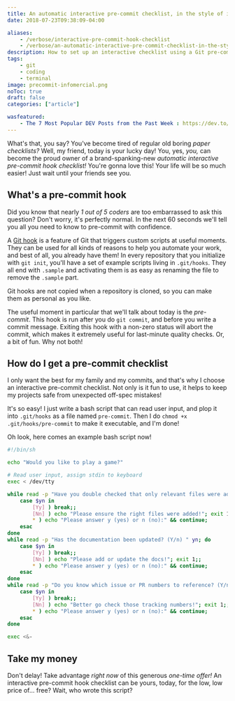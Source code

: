 ```yaml
---
title: An automatic interactive pre-commit checklist, in the style of infomercials
date: 2018-07-23T09:38:09-04:00

aliases:
    - /verbose/interactive-pre-commit-hook-checklist
    - /verbose/an-automatic-interactive-pre-commit-checklist-in-the-style-of-infomercials/
description: How to set up an interactive checklist using a Git pre-commit hook script.
tags:
    - git
    - coding
    - terminal
image: precommit-infomercial.png
noToc: true
draft: false
categories: ["article"]

wasfeatured:
    - The 7 Most Popular DEV Posts from the Past Week : https://dev.to/devteam/the-7-most-popular-dev-posts-from-the-past-week-3li6
---
```


What's that, you say? You've become tired of regular old boring _paper checklists?_ Well, my friend, today is your lucky day! You, yes, _you,_ can become the proud owner of a brand-spanking-new _automatic interactive pre-commit hook checklist!_ You're gonna love this! Your life will be so much easier! Just wait until your friends see you.

## What's a pre-commit hook

Did you know that nearly _1 out of 5 coders_ are too embarrassed to ask this question? Don't worry, it's perfectly normal. In the next 60 seconds we'll tell you all you need to know to pre-commit with confidence.

A [Git hook](https://git-scm.com/book/en/v2/Customizing-Git-Git-Hooks) is a feature of Git that triggers custom scripts at useful moments. They can be used for all kinds of reasons to help you automate your work, and best of all, you already have them! In every repository that you initialize with `git init`, you'll have a set of example scripts living in `.git/hooks`. They all end with `.sample` and activating them is as easy as renaming the file to remove the `.sample` part.

Git hooks are not copied when a repository is cloned, so you can make them as personal as you like.

The useful moment in particular that we'll talk about today is the _pre-commit_. This hook is run after you do `git commit`, and before you write a commit message. Exiting this hook with a non-zero status will abort the commit, which makes it extremely useful for last-minute quality checks. Or, a bit of fun. Why not both!

## How do I get a pre-commit checklist

I only want the best for my family and my commits, and that's why I choose an interactive pre-commit checklist. Not only is it fun to use, it helps to keep my projects safe from unexpected off-spec mistakes!

It's so easy! I just write a bash script that can read user input, and plop it into `.git/hooks` as a file named `pre-commit`. Then I do `chmod +x .git/hooks/pre-commit` to make it executable, and I'm done!

Oh look, here comes an example bash script now!

```sh
#!/bin/sh

echo "Would you like to play a game?"

# Read user input, assign stdin to keyboard
exec < /dev/tty

while read -p "Have you double checked that only relevant files were added? (Y/n) " yn; do
    case $yn in
        [Yy] ) break;;
        [Nn] ) echo "Please ensure the right files were added!"; exit 1;;
        * ) echo "Please answer y (yes) or n (no):" && continue;
    esac
done
while read -p "Has the documentation been updated? (Y/n) " yn; do
    case $yn in
        [Yy] ) break;;
        [Nn] ) echo "Please add or update the docs!"; exit 1;;
        * ) echo "Please answer y (yes) or n (no):" && continue;
    esac
done
while read -p "Do you know which issue or PR numbers to reference? (Y/n) " yn; do
    case $yn in
        [Yy] ) break;;
        [Nn] ) echo "Better go check those tracking numbers!"; exit 1;;
        * ) echo "Please answer y (yes) or n (no):" && continue;
    esac
done

exec <&-
```

## Take my money

Don't delay! Take advantage _right now_ of this generous _one-time offer!_ An interactive pre-commit hook checklist can be yours, today, for the low, low price of... free? Wait, who wrote this script?
